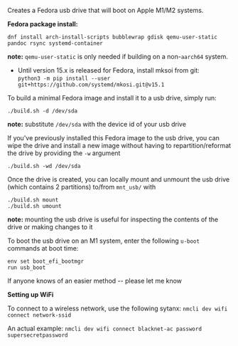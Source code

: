 Creates a Fedora usb drive that will boot on Apple M1/M2 systems.   

**Fedora package install:**  
```
dnf install arch-install-scripts bubblewrap gdisk qemu-user-static pandoc rsync systemd-container
```
**note:** ```qemu-user-static``` is only needed if building on a non-```aarch64``` system.  

- Until version 15.x is released for Fedora, install mksoi from git:  
`python3 -m pip install --user git+https://github.com/systemd/mkosi.git@v15.1`


To build a minimal Fedora image and install it to a usb drive, simply run:
```
./build.sh -d /dev/sda
```

**note:** substitute ```/dev/sda``` with the device id of your usb drive

If you've previously installed this Fedora image to the usb drive, you can wipe the drive and install a new image without having to repartition/reformat the drive by providing the `-w` argument   
```
./build.sh -wd /dev/sda
```

Once the drive is created, you can locally mount and unmount the usb drive (which contains 2 partitions) to/from ```mnt_usb/``` with 
```
./build.sh mount
./build.sh umount
```
**note:** mounting the usb drive is useful for inspecting the contents of the drive or making changes to it   

To boot the usb drive on an M1 system, enter the following ```u-boot``` commands at boot time:
```
env set boot_efi_bootmgr
run usb_boot
```
If anyone knows of an easier method -- please let me know   
  
**Setting up WiFi**

To connect to a wireless network, use the following sytanx:
```nmcli dev wifi connect network-ssid```

An actual example:
```nmcli dev wifi connect blacknet-ac password supersecretpassword```
